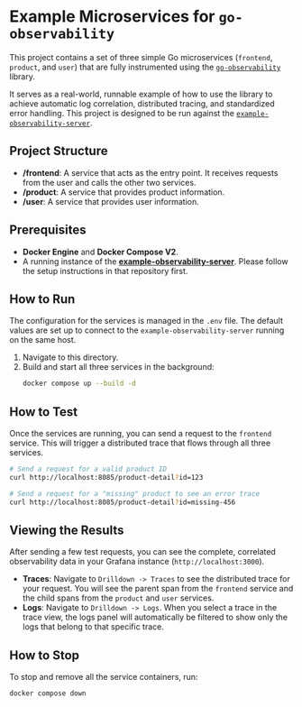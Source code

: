 # Example Microservices for `go-observability`

This project contains a set of three simple Go microservices (`frontend`, `product`, and `user`) that are fully instrumented using the [`go-observability`](https://github.com/app-obs/go) library.

It serves as a real-world, runnable example of how to use the library to achieve automatic log correlation, distributed tracing, and standardized error handling. This project is designed to be run against the [`example-observability-server`](https://github.com/app-obs/example-observability-server).

## Project Structure

-   **/frontend**: A service that acts as the entry point. It receives requests from the user and calls the other two services.
-   **/product**: A service that provides product information.
-   **/user**: A service that provides user information.

## Prerequisites

-   **Docker Engine** and **Docker Compose V2**.
-   A running instance of the **[example-observability-server](https://github.com/app-obs/example-observability-server)**. Please follow the setup instructions in that repository first.

## How to Run

The configuration for the services is managed in the `.env` file. The default values are set up to connect to the `example-observability-server` running on the same host.

1.  Navigate to this directory.
2.  Build and start all three services in the background:
    ```sh
    docker compose up --build -d
    ```

## How to Test

Once the services are running, you can send a request to the `frontend` service. This will trigger a distributed trace that flows through all three services.

```sh
# Send a request for a valid product ID
curl http://localhost:8085/product-detail?id=123

# Send a request for a "missing" product to see an error trace
curl http://localhost:8085/product-detail?id=missing-456
```

## Viewing the Results

After sending a few test requests, you can see the complete, correlated observability data in your Grafana instance (`http://localhost:3000`).

-   **Traces**: Navigate to `Drilldown -> Traces` to see the distributed trace for your request. You will see the parent span from the `frontend` service and the child spans from the `product` and `user` services.
-   **Logs**: Navigate to `Drilldown -> Logs`. When you select a trace in the trace view, the logs panel will automatically be filtered to show only the logs that belong to that specific trace.

## How to Stop

To stop and remove all the service containers, run:

```sh
docker compose down
```

